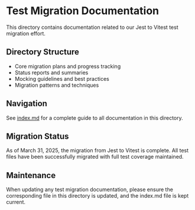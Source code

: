 # Test Migration Documentation

This directory contains documentation related to our Jest to Vitest test migration effort.

## Directory Structure

- Core migration plans and progress tracking
- Status reports and summaries
- Mocking guidelines and best practices
- Migration patterns and techniques

## Navigation

See [index.md](./index.md) for a complete guide to all documentation in this directory.

## Migration Status

As of March 31, 2025, the migration from Jest to Vitest is complete. All test files have been successfully migrated with full test coverage maintained.

## Maintenance

When updating any test migration documentation, please ensure the corresponding file in this directory is updated, and the index.md file is kept current.